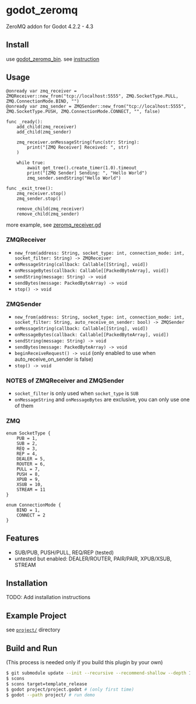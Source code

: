 # godot_zeromq

ZeroMQ addon for Godot 4.2.2 - 4.3

## Install

use [godot_zeromq_bin](https://github.com/funatsufumiya/godot_zeromq_bin). see [instruction](https://github.com/funatsufumiya/godot_zeromq_bin/blob/main/README.md)

## Usage

```gdscript
@onready var zmq_receiver = ZMQReceiver::new_from("tcp://localhost:5555", ZMQ.SocketType.PULL, ZMQ.ConnectionMode.BIND, "")
@onready var zmq_sender = ZMQSender::new_from("tcp://localhost:5555", ZMQ.SocketType.PUSH, ZMQ.ConnectionMode.CONNECT, "", false)

func _ready():
    add_child(zmq_receiver)
    add_child(zmq_sender)

    zmq_receiver.onMessageString(func(str: String):
        print("[ZMQ Receiver] Received: ", str)
    )

    while true:
        await get_tree().create_timer(1.0).timeout
        print("[ZMQ Sender] Sending: ", "Hello World")
        zmq_sender.sendString("Hello World")

func _exit_tree():
    zmq_receiver.stop()
    zmq_sender.stop()

    remove_child(zmq_receiver)
    remove_child(zmq_sender)
```

more example, see [zeromq_receiver.gd](https://github.com/funatsufumiya/godot_zeromq/blob/main/project/zeromq_receiver.gd)

### ZMQReceiver

- `new_from(address: String, socket_type: int, connection_mode: int, socket_filter: String) -> ZMQReceiver`
- `onMessageString(callback: Callable[[String], void])`
- `onMessageBytes(callback: Callable[[PackedByteArray], void])`
- `sendString(message: String) -> void`
- `sendBytes(message: PackedByteArray) -> void`
- `stop() -> void`

### ZMQSender

- `new_from(address: String, socket_type: int, connection_mode: int, socket_filter: String, auto_receive_on_sender: bool) -> ZMQSender`
- `onMessageString(callback: Callable[[String], void])`
- `onMessageBytes(callback: Callable[[PackedByteArray], void])`
- `sendString(message: String) -> void`
- `sendBytes(message: PackedByteArray) -> void`
- `beginReceiveRequest() -> void` (only enabled to use when auto_receive_on_sender is false)
- `stop() -> void`

### NOTES of ZMQReceiver and ZMQSender

- `socket_filter` is only used when `socket_type` is `SUB`
- `onMessageString` and `onMessageBytes` are exclusive, you can only use one of them

### ZMQ

```gdscript
enum SocketType {
    PUB = 1,
    SUB = 2,
    REQ = 3,
    REP = 4,
    DEALER = 5,
    ROUTER = 6,
    PULL = 7,
    PUSH = 8,
    XPUB = 9,
    XSUB = 10,
    STREAM = 11
}

enum ConnectionMode {
    BIND = 1,
    CONNECT = 2
}
```

## Features

- SUB/PUB, PUSH/PULL, REQ/REP (tested)
- untested but enabled: DEALER/ROUTER, PAIR/PAIR, XPUB/XSUB, STREAM

## Installation

TODO: Add installation instructions

## Example Project

see [`project/`](project) directory

## Build and Run

(This process is needed only if you build this plugin by your own)

```bash
$ git submodule update --init --recursive --recommend-shallow --depth 1
$ scons
$ scons target=template_release
$ godot project/project.godot # (only first time)
$ godot --path project/ # run demo
```
